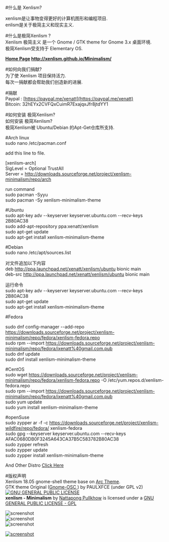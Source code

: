 #什么是 Xenlism?                                 

xenlism是让事物变得更好的计算机图形和编程项目.  
enlism是关于极简主义和现实主义.  


#什么是极简Xenlism ?               
Xenlism 极简主义 是一个 Gnome / GTK theme for Gnome 3.x 桌面环境.                         
极简Xenlism受支持于 Elementary OS.                               
                       
**[Home Page](http://xenlism.github.io/Minimalism/) http://xenlism.github.io/Minimalism/**                           
                             
#如何向我们捐献?                                
为了使 Xenlism 项目保持活力.                             
每次一捐献都会帮助我们创造新的进展.                           
                          
#捐献                                     
Paypal : [https://paypal.me/xenatt](https://paypal.me/xenatt)                           
Bitcoin: 32hEYx2CVFQxCuimR7ExajqxJfr8jtdYY1                       
                      
#如何安装 极简Xenlism?                            
如何安装 极简Xenlism?                       
极简Xenlism被 Ubuntu/Debian 的Apt-Get仓库所支持.                     
                  
#Arch linux                         
sudo nano /etc/pacman.conf                    

add this line to file.                      
                     
[xenlism-arch]                     
SigLevel = Optional TrustAll                       
Server = http://downloads.sourceforge.net/project/xenlism-minimalism/repo/arch                        
                      
run command                 
sudo pacman -Syyu                       
sudo pacman -Sy xenlism-minimalism-theme                    
                                     

#Ubuntu                             
sudo apt-key adv --keyserver keyserver.ubuntu.com --recv-keys 2B80AC38                   
sudo add-apt-repository ppa:xenatt/xenlism                  
sudo apt-get update                    
sudo apt-get install xenlism-minimalism-theme                   
                  
#Debian                    
sudo nano /etc/apt/sources.list                
                        
对文件追加以下内容                
deb http://ppa.launchpad.net/xenatt/xenlism/ubuntu bionic main               
deb-src http://ppa.launchpad.net/xenatt/xenlism/ubuntu bionic main                  
                  
运行命令                             
sudo apt-key adv --keyserver keyserver.ubuntu.com --recv-keys 2B80AC38                       
sudo apt-get update                   
sudo apt-get install xenlism-minimalism-theme                     

#Fedora                                   
                                        
sudo dnf config-manager --add-repo https://downloads.sourceforge.net/project/xenlism-minimalism/repo/fedora/xenlism-fedora.repo                        
sudo rpm --import https://downloads.sourceforge.net/project/xenlism-minimalism/repo/fedora/ixenatt%40gmail.com.pub                             
sudo dnf update                        
sudo dnf install xenlism-minimalism-theme                           


#CentOS                             
sudo wget https://downloads.sourceforge.net/project/xenlism-minimalism/repo/fedora/xenlism-fedora.repo -O /etc/yum.repos.d/xenlism-fedora.repo                    
sudo rpm --import https://downloads.sourceforge.net/project/xenlism-minimalism/repo/fedora/ixenatt%40gmail.com.pub                            
sudo yum update                     
sudo yum install xenlism-minimalism-theme      

#openSuse                                     
sudo zypper ar -f -c https://downloads.sourceforge.net/project/xenlism-wildfire/repo/fedora/ xenlism-fedora                                                                   
sudo gpg --keyserver keyserver.ubuntu.com --recv-keys AFAC0680DB0F3245A643CA37B5C583782B80AC38               
sudo zypper refresh                  
sudo zypper update                                                  
sudo zypper install xenlism-minimalism-theme                                           
                              
And Other Distro [Click Here](https://xenlism.github.io/Minimalism)                   
                  
 
#版权声明                 
Xenlism 18.05 gnome-shell theme base on [Arc Theme](https://github.com/horst3180/Arc-theme).                     
GTK theme Original ([Gnome-OSC ](https://github.com/paullinuxthemer/gnome-osc-themes)) by PAULXFCE (under GPL v2)                    
[![GNU GENERAL PUBLIC LICENSE](http://www.gnu.org/graphics/gplv3-127x51.png)](https://www.gnu.org/licenses/gpl.txt/)                           
**xenlism - Minimalism** by [Nattapong Pullkhow](https://twitter.com/xenatt) is licensed under a [GNU GENERAL PUBLIC LICENSE - GPL](https://www.gnu.org/licenses/gpl.txt)                             

![screenshot](https://raw.githubusercontent.com/xenlism/minimalism/master/Screenshot/xenlism_minimalism_cover1.png)   
![screenshot](https://raw.githubusercontent.com/xenlism/minimalism/master/Screenshot/xenlism_minimalism_cover2.png)    
![screenshot](https://raw.githubusercontent.com/xenlism/minimalism/master/Screenshot/xenlism_minimalism_cover3.png)    
                                
[![screenshot](https://www.paypalobjects.com/webstatic/mktg/merchant_portal/button/donate.en.png)](https://paypal.me/xenatt)                        
